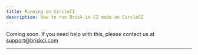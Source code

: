 ```yaml
---
title: Running on CircleCI
description: How to run Brisk in CI mode on CircleCI
---
```


Coming soon. If you need help with this, please contact us at <support@briskci.com>

---
